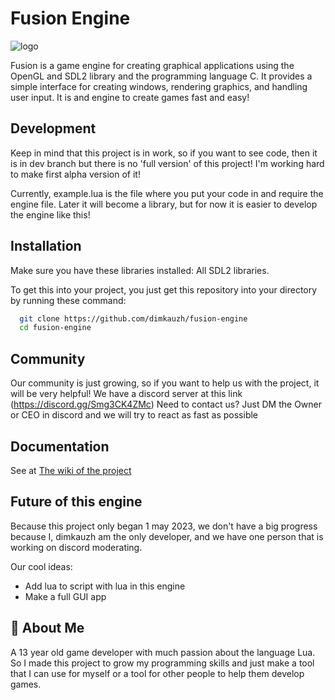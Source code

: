 # Fusion Engine 
![logo](https://user-images.githubusercontent.com/106883655/233103547-5693b2a3-22b9-4b68-ac2a-7220f16d48df.png)

Fusion is a game engine for creating graphical applications using the 
OpenGL and SDL2 library and the programming language C. It provides a simple interface for creating windows, 
rendering graphics, and handling user input. It is and engine to create 
games fast and easy!




## Development

Keep in mind that this project is in work, so if you want to see code, 
then it is in dev branch but there is no 'full version' of this project! 
I'm working hard to make first alpha version of it!

Currently, example.lua is the file where you put your code in and require the engine file. Later it will become a library,
but for now it is easier to develop the engine like this!


## Installation

Make sure you have these libraries installed: All SDL2 libraries.

To get this into your project, you just get this repository into your 
directory by running these command:

```bash
  git clone https://github.com/dimkauzh/fusion-engine
  cd fusion-engine
```

## Community
Our community is just growing, so if you want to help us with the project, 
it will be very helpful!
We have a discord server at this link (https://discord.gg/Smg3CK4ZMc)
Need to contact us? Just DM the Owner or CEO in discord and we will try to react as fast as possible

## Documentation

See at [The wiki of the project](https://github.com/dimkauzh/fusion-engine/wiki)

## Future of this engine
Because this project only began 1 may 2023, we don't have a big progress because I, dimkauzh am the only developer, and we have one person that is working on discord moderating.

Our cool ideas:
  - Add lua to script with lua in this engine
  - Make a full GUI app

## 🚀 About Me
A 13 year old game developer with much passion about the language Lua. So I made this project to grow my programming skills and just make a tool that I can use for myself or a tool for other people to help them develop games.


